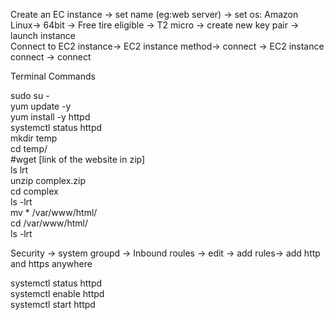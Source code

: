 Create an EC instance -> set name (eg:web server) -> set os: Amazon Linux-> 64bit -> Free tire eligible -> T2 micro -> create new key pair -> launch instance    
Connect to EC2 instance-> EC2 instance method-> connect -> EC2 instance connect -> connect   

Terminal Commands  

sudo su -  
yum update -y  
yum  install -y httpd  
systemctl status httpd    
mkdir temp    
cd temp/  
#wget [link of the website in zip]  
ls lrt  
unzip complex.zip  
cd complex  
ls -lrt  
mv * /var/www/html/  
cd /var/www/html/  
ls -lrt  

Security -> system groupd -> Inbound roules -> edit -> add rules-> add http and https anywhere  

systemctl status httpd   
systemctl enable httpd  
systemctl start httpd  
